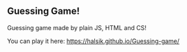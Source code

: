 ## Guessing Game!

Guessing game made by plain JS, HTML and CS!

You can play it here: https://halsik.github.io/Guessing-game/